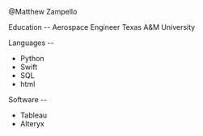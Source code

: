 @Matthew Zampello

Education -- 
Aerospace Engineer
Texas A&M University


Languages --
* Python
* Swift
* SQL
* html

Software --
* Tableau
* Alteryx



<!---
matthewzampello/matthewzampello is a ✨ special ✨ repository because its `README.md` (this file) appears on your GitHub profile.
You can click the Preview link to take a look at your changes.
--->
